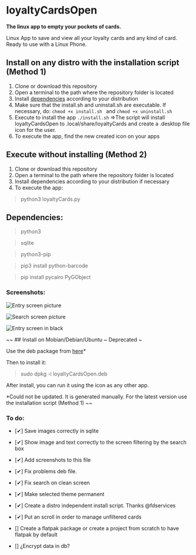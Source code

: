 # loyaltyCardsOpen

**The linux app to empty your pockets of cards.**

Linux App to save and view all your loyalty cards and any kind of card. Ready to use with a Linux Phone.

## Install on any distro with the installation script (Method 1)

1. Clone or download this repository
1. Open a terminal to the path where the repository folder is located
1. Install [dependencies](#Dependencies) according to your distribution
1. Make sure that the install.sh and uninstall.sh are executable. If necessary, do: ```chmod +x install.sh ``` and ```chmod +x uninstall.sh ```
1. Execute to install the app ``` ./install.sh ``` =>The script will install loyaltyCardsOpen to .local/share/loyaltyCards and create a .desktop file icon for the user.
1. To execute the app, find the new created icon on your apps

## Execute without installing (Method 2)

1. Clone or download this repository
1. Open a terminal to the path where the repository folder is located
1. Install dependencies according to your distribution if necessary
1. To execute the app:
> python3 loyaltyCards.py

## Dependencies: 

> python3

> sqlite

> python3-pip

> pip3 install python-barcode

> pip install pycairo PyGObject


### Screenshots:

![Entry screen picture](/tmp/Entry.png?raw=true "Entry screen")

![Search screen picture](/tmp/Search.png?raw=true "Search screen")

![Entry screen in black](/tmp/SearchBlack.jpg?raw=true "Search screen")


~~ ## Install on Mobian/Debian/Ubuntu ~ Deprecated ~ 

Use the deb package from [here](https://github.com/joanisc/loyaltyCardsOpen/releases)*

Then to install it:

> sudo dpkg -i loyaltyCardsOpen.deb

After install, you can run it using the icon as any other app.

*Could not be updated. It is generated manually. For the latest version use the installation script (Method 1) ~~

### To do:

- [✔] Save images correctly in sqlite

- [✔] Show image and text correctly to the screen filtering by the search box

- [✔] Add screenshots to this file

- [✔] Fix problems deb file.

- [✔] Fix search on clean screen

- [✔] Make selected theme permanent

- [✔] Create a distro independent install script. Thanks @fdservices

- [✔] Put an scroll in order to manage unfiltered cards

- [] Create a flatpak package or create a project from scratch to have flatpak by default

- [] ¿Encrypt data in db?




